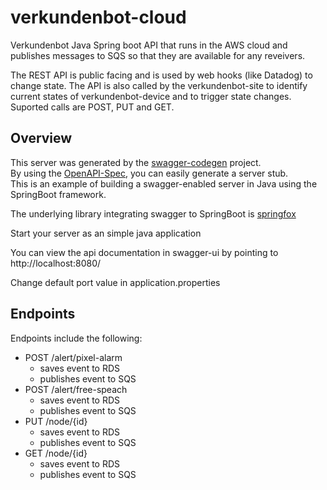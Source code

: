 # verkundenbot-cloud

Verkundenbot Java Spring boot API that runs in the AWS cloud and publishes messages to SQS 
so that they are available for any reveivers.

The REST API is public facing and is used by web hooks (like Datadog) to change state. 
The API is also called by the verkundenbot-site to identify current states of verkundenbot-device 
and to trigger state changes. Suported calls are POST, PUT and GET.


## Overview  
This server was generated by the [swagger-codegen](https://github.com/swagger-api/swagger-codegen) project.  
By using the [OpenAPI-Spec](https://github.com/swagger-api/swagger-core), you can easily generate a server stub.  
This is an example of building a swagger-enabled server in Java using the SpringBoot framework.  

The underlying library integrating swagger to SpringBoot is [springfox](https://github.com/springfox/springfox)  

Start your server as an simple java application  

You can view the api documentation in swagger-ui by pointing to  
http://localhost:8080/  

Change default port value in application.properties


## Endpoints

Endpoints include the following:
* POST /alert/pixel-alarm
    * saves event to RDS
    * publishes event to SQS
* POST /alert/free-speach
    * saves event to RDS
    * publishes event to SQS
* PUT /node/{id}
    * saves event to RDS
    * publishes event to SQS
* GET /node/{id}
    * saves event to RDS
    * publishes event to SQS